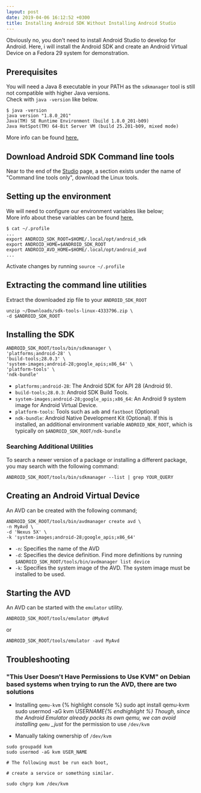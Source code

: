 ```yaml
---
layout: post
date: 2019-04-06 16:12:52 +0300
title: Installing Android SDK Without Installing Android Studio
---
```


Obviously no, you don't need to install Android Studio to develop for Android. Here, i will install the Android SDK and create an Android Virtual Device on a Fedora 29 system for demonstration.

<!--end_excerpt-->

## Prerequisites

You will need a Java 8 executable in your PATH as the `sdkmanager` tool is still not compatible with higher Java versions.  
Check with `java -version` like below.

```console
$ java -version
java version "1.8.0_201"
Java(TM) SE Runtime Environment (build 1.8.0_201-b09)
Java HotSpot(TM) 64-Bit Server VM (build 25.201-b09, mixed mode)
```

More info can be found [here.](https://stackoverflow.com/q/47150410)

## Download Android SDK Command line tools

Near to the end of the [Studio](https://developer.android.com/studio/) page, a section exists under the name of "Command line tools only", download the Linux tools.

## Setting up the environment

We will need to configure our environment variables like below;  
More info about these variables can be found [here.](https://developer.android.com/studio/command-line/variables)

```console
$ cat ~/.profile
...
export ANDROID_SDK_ROOT=$HOME/.local/opt/android_sdk
export ANDROID_HOME=$ANDROID_SDK_ROOT
export ANDROID_AVD_HOME=$HOME/.local/opt/android_avd
...
```

Activate changes by running `source ~/.profile`

## Extracting the command line utilities

Extract the downloaded zip file to your `ANDROID_SDK_ROOT`

```console
unzip ~/Downloads/sdk-tools-linux-4333796.zip \
-d $ANDROID_SDK_ROOT
```

## Installing the SDK

```console
ANDROID_SDK_ROOT/tools/bin/sdkmanager \
'platforms;android-28' \
'build-tools;28.0.3' \
'system-images;android-28;google_apis;x86_64' \
'platform-tools' \
'ndk-bundle'
```

- `platforms;android-28`: The Android SDK for API 28 (Android 9).
- `build-tools;28.0.3`: Android SDK Build Tools.
- `system-images;android-28;google_apis;x86_64`: An Android 9 system image for Android Virtual Device.
- `platform-tools`: Tools such as `adb` and `fastboot` (Optional)
- `ndk-bundle`: Android Native Development Kit (Optional). If this is installed, an additional environment variable `ANDROID_NDK_ROOT`, which is typically on `$ANDROID_SDK_ROOT/ndk-bundle`

### Searching Additional Utilities

To search a newer version of a package or installing a different package, you may search with the following command:

```console
ANDROID_SDK_ROOT/tools/bin/sdkmanager --list | grep YOUR_QUERY
```

## Creating an Android Virtual Device

An AVD can be created with the following command;

```console
ANDROID_SDK_ROOT/tools/bin/avdmanager create avd \
-n MyAvd \
-d 'Nexus 5X' \
-k 'system-images;android-28;google_apis;x86_64'
```

- `-n`: Specifies the name of the AVD
- `-d`: Specifies the device definition. Find more definitions by running `$ANDROID_SDK_ROOT/tools/bin/avdmanager list device`
- `-k`: Specifies the system image of the AVD. The system image must be installed to be used.

## Starting the AVD

An AVD can be started with the `emulator` utility.

```console
ANDROID_SDK_ROOT/tools/emulator @MyAvd
```

or

```console
ANDROID_SDK_ROOT/tools/emulator -avd MyAvd
```

## Troubleshooting

### "This User Doesn't Have Permissions to Use KVM" on Debian based systems when trying to run the AVD, there are two solutions

- Installing `qemu-kvm`
  {% highlight console %}
  sudo apt install qemu-kvm
  sudo usermod -aG kvm USER*NAME{% endhighlight %}
  Though, since the Android Emulator already packs its own qemu, we can avoid installing `qemu` \_just* for the permission to use `/dev/kvm`

- Manually taking ownership of `/dev/kvm`

```console
sudo groupadd kvm
sudo usermod -aG kvm USER_NAME

# The following must be run each boot,

# create a service or something similar.

sudo chgrp kvm /dev/kvm
```
